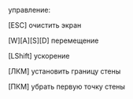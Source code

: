 управление:

[ESC]              очистить экран

[W][A][S][D]       перемещение

[LShift]           ускорение

[ЛКМ]              установить границу стены

[ПКМ]              убрать первую точку стены
